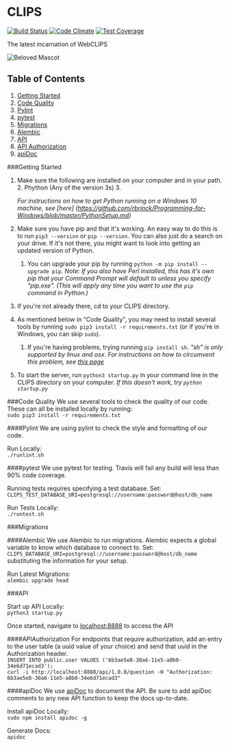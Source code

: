 # CLIPS
[![Build Status](https://magnum.travis-ci.com/BYU-ODH/CLIPS.svg?token=ckqz5jFpqLxNdR6qseWY)](https://magnum.travis-ci.com/BYU-ODH/CLIPS)
[![Code Climate](https://codeclimate.com/repos/55357094e30ba07d9e002cc0/badges/75b9acd8c4700c9462e2/gpa.svg)](https://codeclimate.com/repos/55357094e30ba07d9e002cc0/feed)
[![Test Coverage](https://codeclimate.com/repos/55357094e30ba07d9e002cc0/badges/75b9acd8c4700c9462e2/coverage.svg)](https://codeclimate.com/repos/55357094e30ba07d9e002cc0/coverage)

The latest incarnation of WebCLIPS

![Beloved Mascot](alex.jpg)

## Table of Contents
1. [Getting Started](#getting-started)
2. [Code Quality](#code-quality)
  2. [Pylint](#pylint)
  2. [pytest](#pytest)
3. [Migrations](#migrations)
  1. [Alembic](#alembic)
4. [API](#api)
  1. [API Authorization](#apiauthorization)
  2. [apiDoc](#apidoc)

###Getting Started
1. Make sure the following are installed on your computer and in your path.
    2. Phython (Any of the version 3s)
    3. 

    *For instructions on how to get Python running on a Windows 10 machine, see [here] (https://github.com/rbrinck/Programming-for-Windows/blob/master/PythonSetup.md)*

2. Make sure you have pip and that it's working. An easy way to do this is to run `pip3 --version` or `pip --version`. You can also just do a search on your drive. If it's not there, you might want to look into getting an updated version of Python.
    1. You can upgrade your pip by running `python -m pip install --upgrade pip`.
    *Note: If you also have Perl installed, this has it's own pip that your Command Prompt will default to unless you specify "pip.exe". (This will apply any time you want to use the `pip` command in Python.)*

3. If you're not already there, cd to your CLIPS directory.

4. As mentioned below in "Code Quality", you may need to install several tools by running `sudo pip3 install -r requirements.txt` (or if you're in Windows, you can skip `sudo`).
    1. If you're having problems, trying running `pip install sh`.
    *"sh" is only supported by linux and osx. For instructions on how to circumvent this problem, see [this page](https://github.com/rbrinck/Programming-for-Windows/blob/master/SubstitutingSH.md)*

5. To start the server, run `python3 startup.py` in your command line in the CLIPS directory on your computer.
     *If this doesn't work, try `python startup.py`*

###Code Quality
We use several tools to check the quality of our code.  These can all be installed locally by running:<br>
`sudo pip3 install -r requirements.txt`

####Pylint
We are using pylint to check the style and formatting of our code.

Run Locally:<br>
`./runlint.sh`

####pytest
We use pytest for testing.  Travis will fail any build will less than 90% code coverage.

Running tests requires specifying a test database. Set:<br>
`CLIPS_TEST_DATABASE_URI=postgresql://username:password@host/db_name`<br>

Run Tests Locally:<br>
`./runtest.sh`

###Migrations

####Alembic
We use Alembic to run migrations.  Alembic expects a global variable to know which database to connect to.
Set:<br>
`CLIPS_DATABASE_URI=postgresql://username:password@host/db_name`<br>
substituting the information for your setup.<br>

Run Latest Migrations:<br>
`alembic upgrade head`

###API

Start up API Locally:<br>
`python3 startup.py`

Once started, navigate to [localhost:8888](http://localhost:8888) to access the API

####APIAuthorization
For endpoints that require authorization, add an entry to the user table (a uuid value of your choice) and send that uuid in the Authorization header.<br>
`INSERT INTO public.user VALUES ('6b3ae5e8-30a6-11e5-a0b0-34e6d71ecad3');`<br>
`curl -i http://localhost:8888/api/1.0.0/question -H "Authorization: 6b3ae5e8-30a6-11e5-a0b0-34e6d71ecad3"`

####apiDoc
We use [apiDoc](http://apidocjs.com/) to document the API.  Be sure to add apiDoc comments to any new API function to keep the docs up-to-date.

Install apiDoc Locally:<br>
`sudo npm install apidoc -g`

Generate Docs:<br>
`apidoc`
